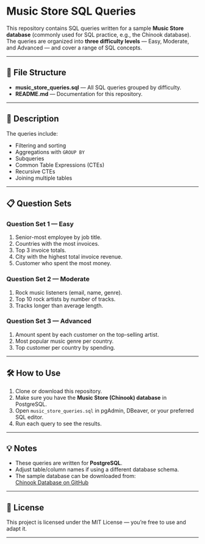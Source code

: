 # Music Store SQL Queries

This repository contains SQL queries written for a sample **Music Store database** (commonly used for SQL practice, e.g., the Chinook database).  
The queries are organized into **three difficulty levels** — Easy, Moderate, and Advanced — and cover a range of SQL concepts.

---

## 📂 File Structure

- **music_store_queries.sql** — All SQL queries grouped by difficulty.
- **README.md** — Documentation for this repository.

---

## 📝 Description

The queries include:
- Filtering and sorting
- Aggregations with `GROUP BY`
- Subqueries
- Common Table Expressions (CTEs)
- Recursive CTEs
- Joining multiple tables

---

## 📋 Question Sets

### **Question Set 1 — Easy**
1. Senior-most employee by job title.
2. Countries with the most invoices.
3. Top 3 invoice totals.
4. City with the highest total invoice revenue.
5. Customer who spent the most money.

### **Question Set 2 — Moderate**
1. Rock music listeners (email, name, genre).
2. Top 10 rock artists by number of tracks.
3. Tracks longer than average length.

### **Question Set 3 — Advanced**
1. Amount spent by each customer on the top-selling artist.
2. Most popular music genre per country.
3. Top customer per country by spending.

---

## 🛠 How to Use

1. Clone or download this repository.
2. Make sure you have the **Music Store (Chinook) database** in PostgreSQL.
3. Open `music_store_queries.sql` in pgAdmin, DBeaver, or your preferred SQL editor.
4. Run each query to see the results.

---

## 💡 Notes

- These queries are written for **PostgreSQL**.
- Adjust table/column names if using a different database schema.
- The sample database can be downloaded from:  
  [Chinook Database on GitHub](https://github.com/lerocha/chinook-database)

---

## 📜 License

This project is licensed under the MIT License — you’re free to use and adapt it.

---
